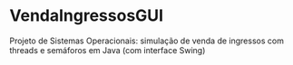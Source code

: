 # VendaIngressosGUI
Projeto de Sistemas Operacionais: simulação de venda de ingressos com threads e semáforos em Java (com interface Swing)
